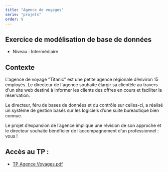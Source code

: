 ```yaml
---
title: "Agence de voyages"
serie: "projets"
order: 9
---
```



## Exercice de modélisation de base de données 

- Niveau : Intermédiaire 

## Contexte 

L'agence de voyage "Titanic" est une petite agence régionale d’environ 15 employés. Le directeur de l'agence souhaite élargir sa clientèle au travers d'un site web destiné à informer les clients des offres en cours et faciliter la réservation. 

Le directeur, féru de bases de données et du contrôle sur celles-ci, a réalisé un système de gestion basés sur les logiciels d’une suite bureautique bien connue.

Le projet d’expansion de l’agence implique une révision de son approche et le directeur souhaite bénéficier de l’accompagnement d’un professionnel : vous !

## Accès au TP : 

- [TP Agence Voyages.pdf](https://devoldere.net/ressources/databases/TP%20AgenceVoyages%2001%20Merise%20-%20MD%20v2.0.0.pdf)
